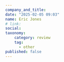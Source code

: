 ```yaml
---
company_and_title: 
date: "2025-02-05 09:03"
name: Eric Jones
# link:
social: 
taxonomy:
    category: review
    tag:
      - other
published: false
---
```



